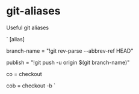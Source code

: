 # git-aliases
Useful git aliases

`
[alias]

branch-name = "!git rev-parse --abbrev-ref HEAD"

publish = "!git push -u origin $(git branch-name)"

co = checkout

cob = checkout -b
`
